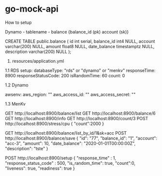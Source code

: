 # go-mock-api

How to setup

Dynamo - tablename - balance {balance_id (pk) account (sk)}

CREATE TABLE public.balance (
    id              int serial, 
	balance_id      int4 NULL,
	account         varchar(200) NULL,
	amount          float8 NULL,
	date_balance    timestamptz NULL,
	description     varchar(200) NULL
);

1) resources/application.yml

1.1 RDS 
setup:
  databaseType: "rds" or "dynamo" or "menkv"
  responseTime: 8900
  responseStatusCode: 200
  isRandomTime: 60
  count: 0

1.2 Dynamo

awsenv:
  aws_region: ""
  aws_access_id: ""
  aws_access_secret: ""

1.3 MenKv

GET http://localhost:8900/balance/list
GET http://localhost:8900/balance/6
GET http://localhost:8900/info
GET http://localhost:8900/count/3
POST http://localhost:8900/stress/cpu
    {
        "count":2000
    }

GET http://localhost:8900/balance/list_by_id/1&sk=acc
POST http://localhost:8900/balance/save
    {
        "id": "77",
        "balance_id": "1",
        "account": "acc-3",
        "amount": 10,
        "date_balance": "2020-01-01T00:00:00Z",
        "description": "tste"
    }

POST http://localhost:8900/setup
    {
        "response_time" : 1,
        "response_status_code" : 500,
        "is_random_time": true,
        "count":0,
        "liveness": true,
        "readiness": true
    }